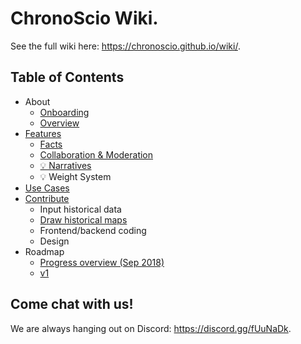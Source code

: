 # ChronoScio Wiki.

See the full wiki here: https://chronoscio.github.io/wiki/.

## Table of Contents

- About
  - [Onboarding](./about/onboarding.md)
  - [Overview](./about/overview.md)
- [Features](./features/index.md)
  - [Facts](./features/facts.md)
  - [Collaboration & Moderation](./features/collaboration_moderation.md)
  - [💡 Narratives](./features/narratives.md)
  - 💡 Weight System
- [Use Cases](./use_cases/index.md)
- [Contribute](./contribute/index.md)
  - Input historical data
  - [Draw historical maps](./contribute/draw_historical_maps.md)
  - Frontend/backend coding
  - Design
- Roadmap
  - [Progress overview (Sep 2018)](https://docs.google.com/presentation/d/1EyJYMXEDK9TLzRNyRprRQEuJvMuJ-CWPuvdXaYIAihQ/edit?usp=drive_web&ouid=105506273139766405630)
  - [v1](./roadmap/v1.md)

## Come chat with us!

We are always hanging out on Discord: https://discord.gg/fUuNaDk.
